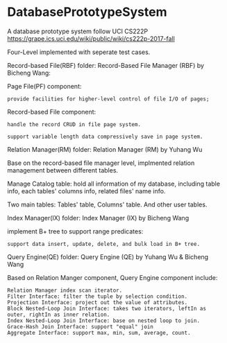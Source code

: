 # DatabasePrototypeSystem
A database prototype system follow UCI CS222P https://grape.ics.uci.edu/wiki/public/wiki/cs222p-2017-fall

Four-Level implemented with seperate test cases.

Record-based File(RBF) folder: Record-Based File Manager (RBF) by Bicheng Wang:

  Page File(PF) component:
  
    provide facilities for higher-level control of file I/O of pages;
    
  Record-based File component:
  
    handle the record CRUD in file page system.
    
    support variable length data compressively save in page system.

Relation Manager(RM) folder: Relation Manager (RM) by Yuhang Wu

  Base on the record-based file manager level, implmented relation management between different tables.
  
  Manage Catalog table: hold all information of my database, including table info, each tables' columns info, related files' name info.
  
  Two main tables: Tables' table, Columns' table.
  And other user tables.

Index Manager(IX) folder: Index Manager (IX) by Bicheng Wang

  implement B+ tree to support range predicates:
  
    support data insert, update, delete, and bulk load in B+ tree.


Query Engine(QE) folder: Query Engine (QE) by Yuhang Wu & Bicheng Wang

  Based on Relation Manger component, Query Engine component include:
  
    Relation Manager index scan iterator.
    Filter Interface: filter the tuple by selection condition. 
    Projection Interface: project out the value of attributes.
    Block Nested-Loop Join Interface: takes two iterators, leftIn as outer, rightIn as inner relation.
    Index Nested-Loop Join Interface: base on nested loop to join.
    Grace-Hash Join Interface: support "equal" join
    Aggregate Interface: support max, min, sum, average, count.
